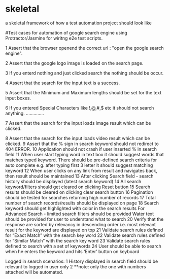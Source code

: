 # skeletal
a skeletal framework of how a test automation project should look like

#Test cases for automation of google search engine using Protractor/Jasmine for wiritng e2e test scripts.

1 Assert that the browser openend the correct url : "open the google search engine".

2 Assert that the google logo image is loaded on the search page.

3 If you enterd nothing and just clicked search the nothing should be occur.

4 Assert that the search for the input text is a success.

5 Assert that the Minimum and Maximum lengths should be set for the text input boxes.

6 If you entered Special Characters like !,@,#,$ etc it should not search anything.
..............

7 Assert that the search for the input loads image result which can be clicked.

8 Assert that the search for the input loads video result which can be clicked.
9 Assert that the % sign in search keyword should not redirect to 404 ERROR.
10 Application should not crash if user inserted % in search field
11 When user start typing word in text box it should suggest words that matches typed keyword. There should be pre-defined search criteria for auto complete e.g. after typing first 3 letter it should suggest matching keyword
12 When user clicks on any link from result and navigates back, then result should be maintained
13 After clicking Search field - search history should be displayed (latest search keyword)
14 All search keyword/filters should get cleared on clicking Reset button
15 Search results should be cleared on clicking clear search button
16 Pagination should be tested for searches returning high number of records
17 Total number of search records/results should be displayed on page
18 Search keyword should get highlighted with color in the search results
For Advanced Search - limited search filters should be provided
Water text should be provided for user to understand what to search
20 Verify that the response are sorted by relevancy in descending order i.e. most relevant result for the keyword are displayed on top
21 Validate search rules defined for “Exact Match” with the search key word
22 Validate search rules defined for “Similar Match” with the search key word
23 Validate search rules defined to search with a set of keywords
24 User should be able to search when he enters the keyword and hits ‘Enter’ button on keyboard

Logged in search scenarios:
1 History displayed in search field should be relevant to logged in user only
2
**note: only the one with numbers attached will be automated.
